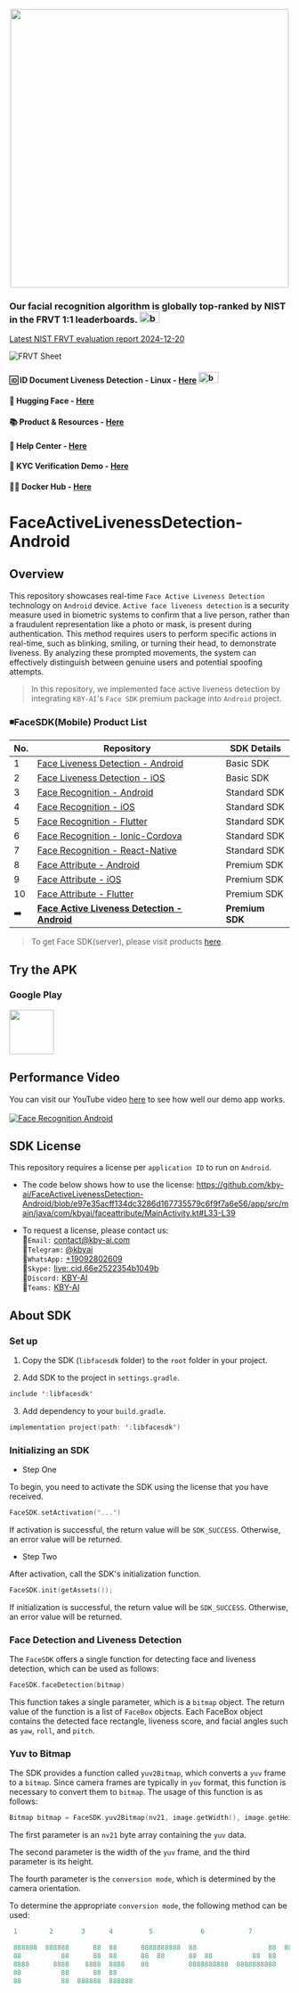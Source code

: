 <p align="center">
  <a href="https://play.google.com/store/apps/dev?id=7086930298279250852" target="_blank">
    <img alt="" src="https://github-production-user-asset-6210df.s3.amazonaws.com/125717930/246971879-8ce757c3-90dc-438d-807f-3f3d29ddc064.png" width=500/>
  </a>  
</p>

### Our facial recognition algorithm is globally top-ranked by NIST in the FRVT 1:1 leaderboards. <span><img src="https://github.com/kby-ai/.github/assets/125717930/bcf351c5-8b7a-496e-a8f9-c236eb8ad59e" alt="badge" width="36" height="20"></span>  
[Latest NIST FRVT evaluation report 2024-12-20](https://pages.nist.gov/frvt/html/frvt11.html)  

![FRVT Sheet](https://github.com/user-attachments/assets/16b4cee2-3a91-453f-94e0-9e81262393d7)

#### 🆔 ID Document Liveness Detection - Linux - [Here](https://web.kby-ai.com)  <span><img src="https://github.com/kby-ai/.github/assets/125717930/bcf351c5-8b7a-496e-a8f9-c236eb8ad59e" alt="badge" width="36" height="20"></span>
#### 🤗 Hugging Face - [Here](https://huggingface.co/kby-ai)
#### 📚 Product & Resources - [Here](https://github.com/kby-ai/Product)
#### 🛟 Help Center - [Here](https://docs.kby-ai.com)
#### 💼 KYC Verification Demo - [Here](https://github.com/kby-ai/KYC-Verification-Demo-Android)
#### 🙋‍♀️ Docker Hub - [Here](https://hub.docker.com/u/kbyai)

# FaceActiveLivenessDetection-Android

## Overview
This repository showcases real-time `Face Active Liveness Detection` technology on `Android` device.
`Active face liveness detection` is a security measure used in biometric systems to confirm that a live person, rather than a fraudulent representation like a photo or mask, is present during authentication. This method requires users to perform specific actions in real-time, such as blinking, smiling, or turning their head, to demonstrate liveness. By analyzing these prompted movements, the system can effectively distinguish between genuine users and potential spoofing attempts.

> In this repository, we implemented face active liveness detection by integrating `KBY-AI`'s `Face SDK` premium package into `Android` project.

### ◾FaceSDK(Mobile) Product List
  | No.      | Repository | SDK Details |
  |------------------|------------------|------------------|
  | 1        | [Face Liveness Detection - Android](https://github.com/kby-ai/FaceLivenessDetection-Android)    | Basic SDK |
  | 2        | [Face Liveness Detection - iOS](https://github.com/kby-ai/FaceLivenessDetection-iOS)    | Basic SDK |
  | 3        | [Face Recognition - Android](https://github.com/kby-ai/FaceRecognition-Android)    | Standard SDK |
  | 4        | [Face Recognition - iOS](https://github.com/kby-ai/FaceRecognition-iOS)    | Standard SDK |
  | 5        | [Face Recognition - Flutter](https://github.com/kby-ai/FaceRecognition-Flutter)        | Standard SDK |
  | 6        | [Face Recognition - Ionic-Cordova](https://github.com/kby-ai/FaceRececogniion-Ionic-Cordova)        | Standard SDK |
  | 7        | [Face Recognition - React-Native](https://github.com/kby-ai/FaceRecognition-React-Native)        | Standard SDK |
  | 8        | [Face Attribute - Android](https://github.com/kby-ai/FaceAttribute-Android)        | Premium SDK |
  | 9        | [Face Attribute - iOS](https://github.com/kby-ai/FaceAttribute-iOS)        | Premium SDK |
  | 10        | [Face Attribute - Flutter](https://github.com/kby-ai/FaceAttribute-Flutter)        | Premium SDK |
  | ➡️        | <b>[Face Active Liveness Detection - Android](https://github.com/kby-ai/FaceActiveLivenessDetection-Android)</b>        | <b>Premium SDK</b> |

> To get Face SDK(server), please visit products [here](https://github.com/kby-ai/Product).<br/>
## Try the APK

### Google Play

<a href="https://play.google.com/store/apps/details?id=com.kbyai.facelivedemo" target="_blank">
  <img alt="" src="https://user-images.githubusercontent.com/125717930/230804673-17c99e7d-6a21-4a64-8b9e-a465142da148.png" height=80/>
</a>

## Performance Video

You can visit our YouTube video [here](https://www.youtube.com/watch?v=F7c5ZqtbIsA) to see how well our demo app works.</br></br>
[![Face Recognition Android](https://img.youtube.com/vi/F7c5ZqtbIsA/0.jpg)](https://www.youtube.com/watch?v=F7c5ZqtbIsA)

## SDK License

This repository requires a license per `application ID` to run on `Android`.

- The code below shows how to use the license: https://github.com/kby-ai/FaceActiveLivenessDetection-Android/blob/e97e35acff134dc3286d167735579c6f9f7a6e56/app/src/main/java/com/kbyai/faceattribute/MainActivity.kt#L33-L39

- To request a license, please contact us:</br>
🧙`Email:` contact@kby-ai.com</br>
🧙`Telegram:` [@kbyai](https://t.me/kbyai)</br>
🧙`WhatsApp:` [+19092802609](https://wa.me/+19092802609)</br>
🧙`Skype:` [live:.cid.66e2522354b1049b](https://join.skype.com/invite/OffY2r1NUFev)</br>
🧙`Discord:` [KBY-AI](https://discord.gg/CgHtWQ3k9T)</br>
🧙`Teams:` [KBY-AI](https://teams.live.com/l/invite/FAAYGB1-IlXkuQM3AQ)</br>

## About SDK

### Set up
1. Copy the SDK (`libfacesdk` folder) to the `root` folder in your project.

2. Add SDK to the project in `settings.gradle`.
```kotlin
include ':libfacesdk'
```

3. Add dependency to your `build.gradle`.
```kotlin
implementation project(path: ':libfacesdk')
```

### Initializing an SDK

- Step One

To begin, you need to activate the SDK using the license that you have received.
```kotlin
FaceSDK.setActivation("...")
```

If activation is successful, the return value will be `SDK_SUCCESS`. Otherwise, an error value will be returned.

- Step Two

After activation, call the SDK's initialization function.
```kotlin
FaceSDK.init(getAssets());
```
If initialization is successful, the return value will be `SDK_SUCCESS`. Otherwise, an error value will be returned.

### Face Detection and Liveness Detection

The `FaceSDK` offers a single function for detecting face and liveness detection, which can be used as follows:
```kotlin
FaceSDK.faceDetection(bitmap)
```

This function takes a single parameter, which is a `bitmap` object. The return value of the function is a list of `FaceBox` objects. Each FaceBox object contains the detected face rectangle, liveness score, and facial angles such as `yaw`, `roll`, and `pitch`.

### Yuv to Bitmap
The SDK provides a function called `yuv2Bitmap`, which converts a `yuv` frame to a `bitmap`. Since camera frames are typically in `yuv` format, this function is necessary to convert them to `bitmap`. The usage of this function is as follows:
```kotlin
Bitmap bitmap = FaceSDK.yuv2Bitmap(nv21, image.getWidth(), image.getHeight(), 7);
```
The first parameter is an `nv21` byte array containing the `yuv` data. 

The second parameter is the width of the `yuv` frame, and the third parameter is its height. 

The fourth parameter is the `conversion mode`, which is determined by the camera orientation.

To determine the appropriate `conversion mode`, the following method can be used:
```kotlin
 1        2       3      4         5            6           7          8

 888888  888888      88  88      8888888888  88                  88  8888888888
 88          88      88  88      88  88      88  88          88  88      88  88
 8888      8888    8888  8888    88          8888888888  8888888888          88
 88          88      88  88
 88          88  888888  888888
```

